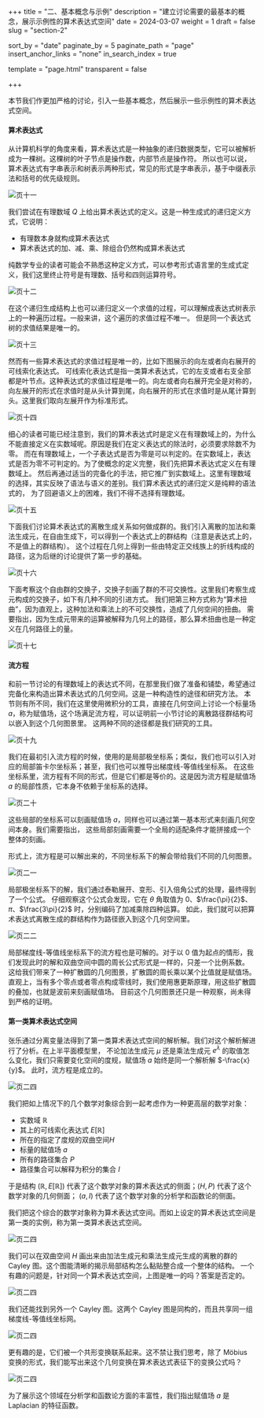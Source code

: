 +++
title = "二、基本概念与示例"
description = "建立讨论需要的最基本的概念，展示示例性的算术表达式空间"
date = 2024-03-07
weight = 1
draft = false
slug = "section-2"

sort_by = "date"
paginate_by = 5
paginate_path = "page"
insert_anchor_links = "none"
in_search_index = true

template = "page.html"
transparent = false

+++

本节我们作更加严格的讨论，引入一些基本概念，然后展示一些示例性的算术表达式空间。

#### 算术表达式

从计算机科学的角度来看，算术表达式是一种抽象的递归数据类型，它可以被解析成为一棵树。这棵树的叶子节点是操作数，内部节点是操作符。
所以也可以说，算术表达式有字串表示和树表示两种形式，常见的形式是字串表示，基于中缀表示法和括号的优先级规则。

![页十一](/curiosity/invitation/011.jpeg)

我们尝试在有理数域 $Q$ 上给出算术表达式的定义。这是一种生成式的递归定义方式，它说明：
* 有理数本身就构成算术表达式
* 算术表达式的加、减、乘、除组合仍然构成算术表达式

纯数学专业的读者可能会不熟悉这种定义方式，可以参考形式语言里的生成式定义，我们这里终止符号是有理数、括号和四则运算符号。

![页十二](/curiosity/invitation/012.jpeg)

在这个递归生成结构上也可以递归定义一个求值的过程，可以理解成表达式树表示上的一种遍历过程。一般来讲，这个遍历的求值过程不唯一。
但是同一个表达式树的求值结果是唯一的。

![页十三](/curiosity/invitation/013.jpeg)

然而有一些算术表达式的求值过程是唯一的，比如下图展示的向左或者向右展开的可线索化表达式。
可线索化表达式是指一类算术表达式，它的左支或者右支全部都是叶节点。这种表达式的求值过程是唯一的。向左或者向右展开完全是对称的，
向左展开的形式在求值时是从头计算到尾，向右展开的形式在求值时是从尾计算到头。这里我们取向左展开作为标准形式。

![页十四](/curiosity/invitation/014.jpeg)

细心的读者可能已经注意到，我们的算术表达式时是定义在有理数域上的，为什么不能直接定义在实数域呢。原因是我们在定义表达式的除法时，必须要求除数不为零。
而在有理数域上，一个子表达式是否为零是可以判定的。在实数域上，表达式是否为零不可判定的。为了使概念的定义完整，我们先把算术表达式定义在有理数域上。
然后再通过适当的完备化的手法，把它推广到实数域上。这里有理数域的选择，其实反映了语法与语义的差别。我们算术表达式的递归定义是纯粹的语法式的，
为了回避语义上的困难，我们不得不选择有理数域。

![页十五](/curiosity/invitation/015.jpeg)

下面我们讨论算术表达式的离散生成关系如何做成群的。我们引入离散的加法和乘法生成元，在自由生成下，可以得到一个表达式上的群结构（注意是表达式上的，不是值上的群结构）。
这个过程在几何上得到一些由特定正交线族上的折线构成的路径，这为后继的讨论提供了第一步的基础。

![页十六](/curiosity/invitation/016.jpeg)

下面考察这个自由群的交换子，交换子刻画了群的不可交换性。这里我们考察生成元构成的交换子，如下有几种不同的引进方式。
我们把第三种方式称为“算术扭曲”，因为直观上，这种加法和乘法上的不可交换性，造成了几何空间的扭曲。
需要指出，因为生成元带来的运算被解释为几何上的路径，那么算术扭曲也是一种定义在几何路径上的量。

![页十七](/curiosity/invitation/017.jpeg)

#### 流方程

和前一节讨论的有理数域上的表达式不同，在那里我们做了准备和铺垫，希望通过完备化来构造出算术表达式的几何空间。这是一种构造性的途径和研究方法。
本节则有所不同，我们在这里使用微积分的工具，直接在几何空间上讨论一个标量场$a$，称为赋值场，这个场满足流方程，可以证明前一小节讨论的离散路径群结构可以嵌入到这个几何图景里。
这两种不同的途径都是我们研究的工具。

![页十九](/curiosity/invitation/019.jpeg)

我们在最初引入流方程的时候，使用的是局部极坐标系；类似，我们也可以引入对应的局部笛卡尔坐标系；甚至，我们也可以推导出梯度线-等值线坐标系。
在这些坐标系里，流方程有不同的形式，但是它们都是等价的。这是因为流方程是赋值场 $a$ 的局部性质，它本身不依赖于坐标系的选择。

![页二十](/curiosity/invitation/020.jpeg)

这些局部的坐标系可以刻画赋值场 $a$，同样也可以通过第一基本形式来刻画几何空间本身。我们需要指出，
这些局部刻画需要一个全局的适配条件才能拼接成一个整体的刻画。

形式上，流方程是可以解出来的，不同坐标系下的解会带给我们不同的几何图景。

![页二一](/curiosity/invitation/021.jpeg)

局部极坐标系下的解，我们通过泰勒展开、变形、引入倍角公式的处理，最终得到了一个公式。
仔细观察这个公式会发现，它在 $\theta$ 角取值为 $0$、$\frac{\pi}{2}$、$\pi$、$\frac{3\pi}{2}$ 时，分别编码了加减乘除四种运算。
如此，我们就可以把算术表达式离散生成的群结构作为路径嵌入到这个几何空间里。

![页二二](/curiosity/invitation/022.jpeg)

局部梯度线-等值线坐标系下的流方程也是可解的。对于以 $0$ 值为起点的情形，我们发现此时的解和双曲空间中圆的周长公式形式是一样的，只差一个比例系数。
这给我们带来了一种扩散圆的几何图景，扩散圆的周长乘以某个比值就是赋值场。
直观上，当有多个零点或者零点构成零线时，我们使用惠更斯原理，用这些扩散圆的叠加，也就是波前来刻画赋值场。
目前这个几何图景还只是一种观察，尚未得到严格的证明。

#### 第一类算术表达式空间

张乐通过分离变量法得到了第一类算术表达式空间的解析解。我们对这个解析解进行了分析。在上半平面模型里，
不论加法生成元 $\mu$ 还是乘法生成元 $e^\lambda$ 的取值怎么变化，我们只需要变化空间的度规，赋值场 $a$ 始终是同一个解析解 $-\frac{x}{y}$。
此时，流方程是成立的。

![页二四](/curiosity/invitation/024.jpeg)

我们把如上情况下的几个数学对象综合到一起考虑作为一种更高层的数学对象：
* 实数域 $\mathbb{R}$
* 其上的可线索化表达式 $E[\mathbb{R}]$
* 所在的指定了度规的双曲空间$H$
* 标量的赋值场 $a$
* 所有的路径集合 $P$
* 路径集合可以解释为积分的集合 $I$

于是结构 $(\mathbb{R}, E[\mathbb{R}])$ 代表了这个数学对象的算术表达式的侧面；$(H, P)$ 代表了这个数学对象的几何侧面；
$(a, I)$ 代表了这个数学对象的分析学和函数论的侧面。

我们把这个综合的数学对象称为算术表达式空间。而如上设定的算术表达式空间是第一类的实例，称为第一类算术表达式空间。

![页二四](/curiosity/invitation/025.jpeg)

我们可以在双曲空间 $H$ 画出来由加法生成元和乘法生成元生成的离散的群的 Cayley 图。这个图能清晰的揭示局部结构怎么黏贴整合成一个整体的结构。
一个有趣的问题是，针对同一个算术表达式空间，上图是唯一的吗？答案是否定的。

![页二四](/curiosity/invitation/026.jpeg)

我们还能找到另外一个 Cayley 图。这两个 Cayley 图是同构的，而且共享同一组梯度线-等值线坐标网。

![页二四](/curiosity/invitation/027.jpeg)

更有趣的是，它们被一个共形变换联系起来。这不禁让我们思考，除了 Möbius 变换的形式，我们能写出来这个几何变换在算术表达式表征下的变换公式吗？

![页二四](/curiosity/invitation/028.jpeg)

为了展示这个领域在分析学和函数论方面的丰富性，我们指出赋值场 $a$ 是 Laplacian 的特征函数。


